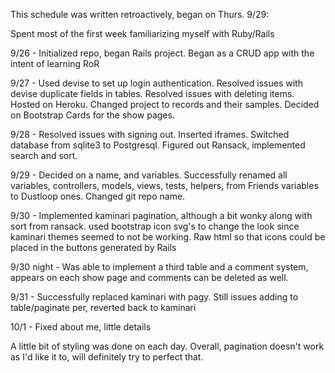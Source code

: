 This schedule was written retroactively, began on Thurs. 9/29:

Spent most of the first week familiarizing myself with Ruby/Rails

9/26 - Initialized repo, began Rails project. Began as a CRUD app with the intent of learning RoR

9/27 - Used devise to set up login authentication. Resolved issues with devise duplicate fields in tables. Resolved issues with deleting items. Hosted on Heroku. Changed project to records and their samples. Decided on Bootstrap Cards for the show pages.

9/28 - Resolved issues with signing out. Inserted iframes. Switched database from sqlite3 to Postgresql. Figured out Ransack, implemented search and sort.

9/29 - Decided on a name, and variables. Successfully renamed all variables, controllers, models, views, tests, helpers, from Friends variables to Dustloop ones. Changed git repo name.

9/30 - Implemented kaminari pagination, although a bit wonky along with sort from ransack. used bootstrap icon svg's to change the look since kaminari themes seemed to not be working. Raw html so that icons could be placed in the buttons generated by Rails

9/30 night - Was able to implement a third table and a comment system, appears on each show page and comments can be deleted as well.

9/31 - Successfully replaced kaminari with pagy. Still issues adding to table/paginate per, reverted back to kaminari

10/1 - Fixed about me, little details

A little bit of styling was done on each day. Overall, pagination doesn't work as I'd like it to, will definitely try to perfect that.